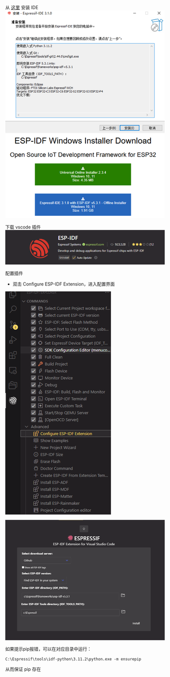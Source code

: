 从 [这里](https://dl.espressif.cn/dl/esp-idf/) 安装 IDE
![alt text](image-2.png)
![alt text](image-6.png)

下载 vscode 插件
![alt text](image-4.png)

配置插件

- 双击 Configure ESP-IDF Extension，进入配置界面

![alt text](image-5.png)

![alt text](image-3.png)

如果提示pip报错，可以在对应目录中运行：

```shell
C:\Espressif\tools\idf-python\3.11.2\python.exe -m ensurepip
```

从而保证 pip 存在
